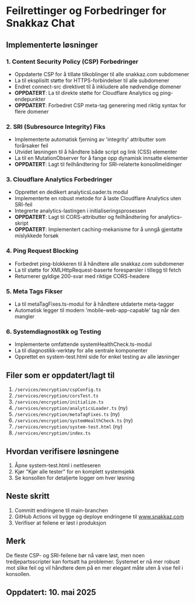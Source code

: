 # Feilrettinger og Forbedringer for Snakkaz Chat

## Implementerte løsninger

### 1. Content Security Policy (CSP) Forbedringer
- Oppdaterte CSP for å tillate tilkoblinger til alle snakkaz.com subdomener
- La til eksplisitt støtte for HTTPS-forbindelser til alle subdomener
- Endret connect-src direktivet til å inkludere alle nødvendige domener
- **OPPDATERT**: La til direkte støtte for Cloudflare Analytics og ping-endepunkter
- **OPPDATERT**: Forbedret CSP meta-tag generering med riktig syntax for flere domener

### 2. SRI (Subresource Integrity) Fiks
- Implementerte automatisk fjerning av 'integrity' attributter som forårsaker feil
- Utvidet løsningen til å håndtere både script og link (CSS) elementer
- La til en MutationObserver for å fange opp dynamisk innsatte elementer
- **OPPDATERT**: Lagt til feilhåndtering for SRI-relaterte konsollmeldinger

### 3. Cloudflare Analytics Forbedringer
- Opprettet en dedikert analyticsLoader.ts modul
- Implementerte en robust metode for å laste Cloudflare Analytics uten SRI-feil
- Integrerte analytics-lastingen i initialiseringsprosessen
- **OPPDATERT**: Lagt til CORS-attributter og feilhåndtering for analytics-skript
- **OPPDATERT**: Implementert caching-mekanisme for å unngå gjentatte mislykkede forsøk

### 4. Ping Request Blocking
- Forbedret ping-blokkeren til å håndtere alle snakkaz.com subdomener
- La til støtte for XMLHttpRequest-baserte forespørsler i tillegg til fetch
- Returnerer gyldige 200-svar med riktige CORS-headere

### 5. Meta Tags Fikser
- La til metaTagFixes.ts-modul for å håndtere utdaterte meta-tagger
- Automatisk legger til modern 'mobile-web-app-capable' tag når den mangler

### 6. Systemdiagnostikk og Testing
- Implementerte omfattende systemHealthCheck.ts-modul
- La til diagnostikk-verktøy for alle sentrale komponenter
- Opprettet en system-test.html side for enkel testing av alle løsninger

## Filer som er oppdatert/lagt til
1. `/services/encryption/cspConfig.ts`
2. `/services/encryption/corsTest.ts`
3. `/services/encryption/initialize.ts`
4. `/services/encryption/analyticsLoader.ts` (ny)
5. `/services/encryption/metaTagFixes.ts` (ny)
6. `/services/encryption/systemHealthCheck.ts` (ny)
7. `/services/encryption/system-test.html` (ny)
8. `/services/encryption/index.ts`

## Hvordan verifisere løsningene
1. Åpne system-test.html i nettleseren
2. Kjør "Kjør alle tester" for en komplett systemsjekk
3. Se konsollen for detaljerte logger om hver løsning

## Neste skritt
1. Committ endringene til main-branchen
2. GitHub Actions vil bygge og deploye endringene til www.snakkaz.com
3. Verifiser at feilene er løst i produksjon

## Merk
De fleste CSP- og SRI-feilene bør nå være løst, men noen tredjepartsscripter kan fortsatt ha problemer. Systemet er nå mer robust mot slike feil og vil håndtere dem på en mer elegant måte uten å vise feil i konsollen.

## Oppdatert: 10. mai 2025
